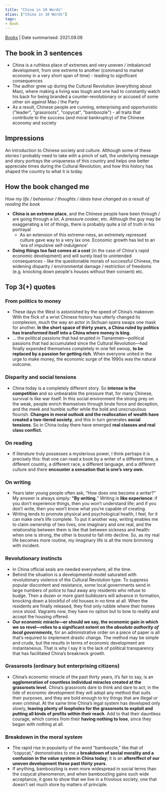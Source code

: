 ```yaml
---
title: "China in 10 Words"
alias: ["China in 10 Words"]
tags:
- Book
---
```


[Books](notes/Books.md) | Date summarised: 2021.09.08

## The book in 3 sentences
- China is a ruthless place of extremes and very uneven / imbalanced development, from one extreme to another (command to market economy in a very short span of time) - leading to significant consequences
- The author grew up during the Cultural Revolution (everything about Mao), where making a living was tough and one had to constantly watch his back for being branded a counter-revolutionary or accused of some other sin against Mao / the Party
- As a result, Chinese people are cunning, enterprising and opportunistic ("leader", "grassroots", "copycat", "bamboozle") - all traits that contribute to the success (and moral bankruptcy) of the Chinese economy and society 
## Impressions
An introduction to Chinese society and culture. Although some of these stories I probably need to take with a pinch of salt, the underlying message and story portrays the uniqueness of this country and helps one better appreciate times during the Cultural Revolution, and how this history has shaped the country to what it is today. 
## How the book changed me
*How my life / behaviour / thoughts / ideas have changed as a result of reading the book*
- **China is an extreme place**, and the Chinese people have been through / are going through a lot. A pressure cooker, etc. Although the guy may be exaggerating a lot of things, there is probably quite a lot of truth in his portrayal 
	- As an extension of this extreme-ness, an extremely repressed culture gave way to a very lax one. Economic growth has led to an 'era of impulsive self-indulgence'
- **Doing things too fast comes at a cost** (in the case of China's rapid economic development) and will surely lead to unintended consequences - like the questionable morals of successful Chinese, the widening disparity / environmental damage / restriction of freedoms (e.g. knocking down people's houses without their consent) etc. 
## Top 3(+) quotes
### From politics to money
- These days the West is astonished by the speed of China’s makeover. With the flick of a wrist Chinese history has utterly changed its complexion, much the way an actor in Sichuan opera swaps one mask for another. **In the short space of thirty years, a China ruled by politics has transformed itself into a China where money is king**.
- ... the political passions that had erupted in Tiananmen—political passions that had accumulated since the Cultural Revolution—had finally expended themselves completely in one fell swoop, **to be replaced by a passion for getting rich**. When everyone united in the urge to make money, the economic surge of the 1990s was the natural outcome.

### Disparity and social tensions
- China today is a completely different story. So **intense is the competition** and so unbearable the pressure that, for many Chinese, survival is like war itself. In this social environment the strong prey on the weak, people enrich themselves through brute force and deception, and the meek and humble suffer while the bold and unscrupulous flourish. **Changes in moral outlook and the reallocation of wealth have created a two-tiered society**, and this in turn generates **social tensions**. So in China today there have emerged **real classes and real class conflict.**

### On reading 
- If literature truly possesses a mysterious power, I think perhaps it is precisely this: that one can read a book by a writer of a different time, a different country, a different race, a different language, and a different culture and there **encounter a sensation that is one’s very own**.
### On writing
- Years later young people often ask, “How does one become a writer?” My answer is always simply: **“By writing.**” Writing is **like experience**: if you don’t experience things, then you won’t understand life; and if you don’t write, then you won’t know what you’re capable of creating.
- Writing tends to promote physical and psychological health, I feel, for it can make one’s life complete. To put it another way, writing enables me to claim ownership of two lives, one imaginary and one real, and the relationship between them is like that between sickness and health: when one is strong, the other is bound to fall into decline. So, as my real life becomes more routine, my imaginary life is all the more brimming with incident.
### Revolutionary instincts
- In China official seals are needed everywhere, all the time.
- Behind the situation is a developmental model saturated with revolutionary violence of the Cultural Revolution type. To suppress popular discontent and resistance, some local governments send in large numbers of police to haul away any residents who refuse to budge. Then a dozen or more giant bulldozers will advance in formation, knocking down a blockful of old houses in no time at all. When the residents are finally released, they find only rubble where their homes once stood. Vagrants now, they have no option but to bow to reality and accept the housing offered.
- **Our economic miracle—or should we say, the economic gain in which we so revel—relies to a significant extent on the *absolute authority of local governments*,** for an administrative order on a piece of paper is all that’s required to implement drastic change. The method may be simple and crude, but the results in terms of economic development are instantaneous. That is why I say it is the lack of political transparency that has facilitated China’s breakneck growth.

### Grassroots (ordinary but enterprising citizens)
- China’s economic miracle of the past thirty years, it’s fair to say, is an **agglomeration of countless individual miracles created at the grassroots level**. China’s grassroots dare to think and dare to act; in the tide of economic development they will adopt any method that suits their purposes, and they are bold enough to try things that are illegal or even criminal. At the same time China’s legal system has developed only slowly, **leaving plenty of loopholes for the grassroots to exploit and putting all kinds of profits within their reach**. Add to that their dauntless courage, which comes from their **having nothing to lose**, since they began with nothing at all.

### Breakdown in the moral system
- The rapid rise in popularity of the word “bamboozle,” like that of “copycat,” demonstrates to me a **breakdown of social morality and a confusion in the value system in China today**; it is an **aftereffect of our uneven development these past thirty years**.
- If anything, bamboozling is even more widespread in social terms than the copycat phenomenon, and when bamboozling gains such wide acceptance, it goes to show that we live in a frivolous society, one that doesn’t set much store by matters of principle.
